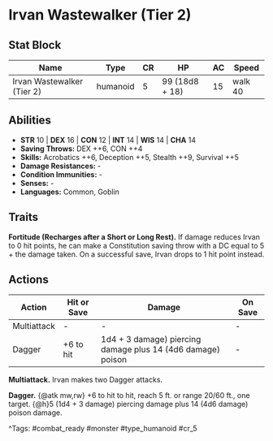 # Irvan Wastewalker (Tier 2)

## Stat Block

| Name | Type | CR | HP | AC | Speed |
|------|------|----|----|----|-------|
| Irvan Wastewalker (Tier 2) | humanoid | 5 | 99 (18d8 + 18) | 15 | walk 40 |

## Abilities

- **STR** 10 | **DEX** 16 | **CON** 12 | **INT** 14 | **WIS** 14 | **CHA** 14
- **Saving Throws:** DEX ++6, CON ++4  
- **Skills:** Acrobatics ++6, Deception ++5, Stealth ++9, Survival ++5  
- **Damage Resistances:** -  
- **Condition Immunities:** -  
- **Senses:** -  
- **Languages:** Common, Goblin

## Traits

**Fortitude (Recharges after a Short or Long Rest).** If damage reduces Irvan to 0 hit points, he can make a Constitution saving throw with a DC equal to 5 + the damage taken. On a successful save, Irvan drops to 1 hit point instead.


## Actions

| Action | Hit or Save | Damage | On Save |
|--------|--------------|--------|----------|
| Multiattack | - | - | - |
| Dagger | +6 to hit | 1d4 + 3 damage) piercing damage plus 14 (4d6 damage) poison | - |

**Multiattack.** Irvan makes two Dagger attacks.

**Dagger.** {@atk mw,rw} +6 to hit to hit, reach 5 ft. or range 20/60 ft., one target. {@h}5 (1d4 + 3 damage) piercing damage plus 14 (4d6 damage) poison damage.


^Tags: #combat_ready #monster #type_humanoid #cr_5